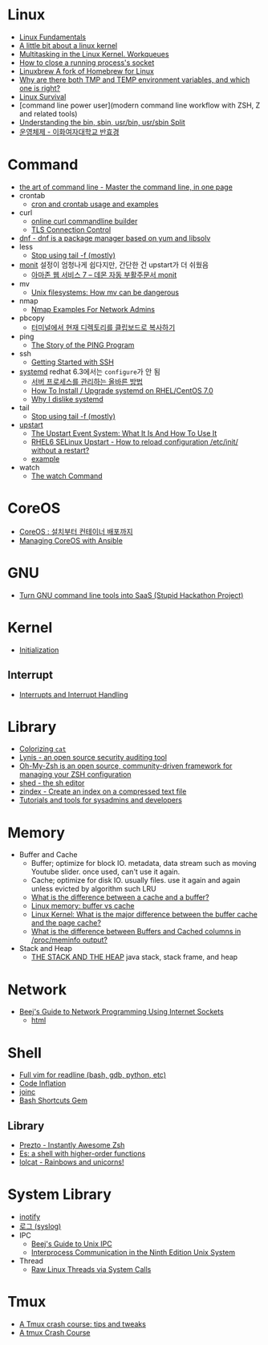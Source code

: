 Linux
=====
* [Linux Fundamentals](https://www.youtube.com/playlist?list=PL8A83A276F0D85E70)
* [A little bit about a linux kernel](https://github.com/0xAX/linux-insides)
* [Multitasking in the Linux Kernel. Workqueues](http://kukuruku.co/hub/nix/multitasking-in-the-linux-kernel-workqueues)
* [How to close a running process's socket](http://incoherency.co.uk/blog/stories/closing-a-socket.html)
* [Linuxbrew A fork of Homebrew for Linux](http://brew.sh/linuxbrew/)
* [Why are there both TMP and TEMP environment variables, and which one is right?](http://blogs.msdn.com/b/oldnewthing/archive/2015/04/17/10608077.aspx)
* [Linux Survival](http://linuxsurvival.com/)
* [command line power user](modern command line workflow with ZSH, Z and related tools)
* [Understanding the bin, sbin, usr/bin, usr/sbin Split](http://landley.net/writing/hackermonthly-issue022-pg33.pdf)
* [운영체제 - 이화여자대학교 반효경](http://www.kocw.net/home/search/kemView.do?kemId=1046323&ar=pop)

# Command
* [the art of command line - Master the command line, in one page](https://github.com/jlevy/the-art-of-command-line)
* crontab
  * [cron and crontab usage and examples](https://www.pantz.org/software/cron/croninfo.html)
* curl
  * [online curl commandline builder](https://curlbuilder.com/)
  * [TLS Connection Control](http://blog.mailgun.com/tls-connection-control/)
* [dnf - dnf is a package manager based on yum and libsolv](https://github.com/rpm-software-management/dnf)
* less
  * [Stop using tail -f (mostly)](http://www.brianstorti.com/stop-using-tail/)
* [monit](https://mmonit.com/) 설정이 엄청나게 쉽다지만, 간단한 건 upstart가 더 쉬웠음
  * [아마존 웹 서비스 7 – 데몬 자동 부활주문서 monit](http://www.creativeworksofknowledge.com/2015/06/07/aws-daemon-monitoring-using-monit/)
* mv
  * [Unix filesystems: How mv can be dangerous](http://jstimpfle.de/fun/mv.html)
* nmap
  * [Nmap Examples For Network Admins](http://teknixx.com/nmap-examples-for-network-admins/)
* pbcopy
  * [터미널에서 현재 디렉토리를 클립보드로 복사하기](http://www.appilogue.kr/2844595)
* ping
  * [The Story of the PING Program](http://ftp.arl.army.mil/~mike/ping.html)
* ssh
  * [Getting Started with SSH](https://semaphoreci.com/community/tutorials/getting-started-with-ssh)
* [systemd](http://www.freedesktop.org/wiki/Software/systemd/) redhat 6.3에서는 `configure`가 안 됨
  * [서버 프로세스를 관리하는 올바른 방법](http://www.codeok.net/%EC%84%9C%EB%B2%84%20%ED%94%84%EB%A1%9C%EC%84%B8%EC%8A%A4%EB%A5%BC%20%EA%B4%80%EB%A6%AC%ED%95%98%EB%8A%94%20%EC%98%AC%EB%B0%94%EB%A5%B8%20%EB%B0%A9%EB%B2%95)
  * [How To Install / Upgrade systemd on RHEL/CentOS 7.0](http://linoxide.com/linux-how-to/install-systemd-centos-redhat/)
  * [Why I dislike systemd](http://www.steven-mcdonald.id.au/articles/systemd.shtml)
* tail
  * [Stop using tail -f (mostly)](http://www.brianstorti.com/stop-using-tail/)
* [upstart](http://upstart.ubuntu.com/)
  * [The Upstart Event System: What It Is And How To Use It](https://www.digitalocean.com/community/tutorials/the-upstart-event-system-what-it-is-and-how-to-use-it)
  * [RHEL6 SELinux Upstart - How to reload configuration /etc/init/<conf> without a restart?](https://access.redhat.com/discussions/671253)
  * [example](https://gist.github.com/hyunjun/ad60cf79c390b3fe0523)
* watch
  * [The watch Command](http://www.linfo.org/watch.html)
  
# CoreOS
* [CoreOS : 설치부터 컨테이너 배포까지](http://www.slideshare.net/subicura/coreos-38279596)
* [Managing CoreOS with Ansible](https://coreos.com/blog/managing-coreos-with-ansible/#inventory-setup)

# GNU
* [Turn GNU command line tools into SaaS (Stupid Hackathon Project)](https://github.com/diafygi/gnu-pricing)

# Kernel
* [Initialization](https://github.com/0xAX/linux-insides/tree/master/Initialization)

## Interrupt
* [Interrupts and Interrupt Handling](https://github.com/0xAX/linux-insides/tree/master/interrupts)

# Library
* [Colorizing `cat`](https://github.com/jingweno/ccat)
* [Lynis - an open source security auditing tool](https://cisofy.com/lynis/)
* [Oh-My-Zsh is an open source, community-driven framework for managing your ZSH configuration](http://ohmyz.sh/)
* [shed - the sh editor](https://github.com/mplewis/shed)
* [zindex - Create an index on a compressed text file](https://github.com/mattgodbolt/zindex)
* [Tutorials and tools for sysadmins and developers](https://syscoding.com/)

# Memory
* Buffer and Cache
  * Buffer; optimize for block IO. metadata, data stream such as moving Youtube slider. once used, can't use it again.
  * Cache; optimize for disk IO. usually files. use it again and again unless evicted by algorithm such LRU
  * [What is the difference between a cache and a buffer?](http://superuser.com/questions/433948/what-is-the-difference-between-a-cache-and-a-buffer)
  * [Linux memory: buffer vs cache](http://stackoverflow.com/questions/6345020/linux-memory-buffer-vs-cache)
  * [Linux Kernel: What is the major difference between the buffer cache and the page cache?](http://www.quora.com/Linux-Kernel/What-is-the-major-difference-between-the-buffer-cache-and-the-page-cache)
  * [What is the difference between Buffers and Cached columns in /proc/meminfo output?](http://www.quora.com/What-is-the-difference-between-Buffers-and-Cached-columns-in-proc-meminfo-output)
* Stack and Heap
  * [THE STACK AND THE HEAP](https://www.cs.berkeley.edu/~jrs/61b/lec/09) java stack, stack frame, and heap

# Network
* [Beej's Guide to Network Programming Using Internet Sockets](http://beej.us/guide/bgnet/)
  * [html](http://beej.us/guide/bgnet/output/html/multipage/index.html)

# Shell
* [Full vim for readline (bash, gdb, python, etc)](https://github.com/ardagnir/athame)
* [Code Inflation](https://www.computer.org/cms/Computer.org/ComputingNow/issues/2015/04/mso2015020010.pdf)
* [joinc](http://www.joinc.co.kr/modules/moniwiki/wiki.php/Site/Bash)
* [Bash Shortcuts Gem](http://zwischenzugs.tk/index.php/2015/07/01/bash-shortcuts-gem/)

## Library
* [Prezto - Instantly Awesome Zsh](https://github.com/sorin-ionescu/prezto)
* [Es: a shell with higher-order functions](http://wryun.github.io/es-shell/)
* [lolcat - Rainbows and unicorns!](https://github.com/busyloop/lolcat)

# System Library
* [inotify](http://ko.m.wikipedia.org/wiki/Inotify)
* [로그 (syslog)](http://system-monitoring.readthedocs.org/en/latest/log.html)
* IPC
  * [Beej's Guide to Unix IPC](http://beej.us/guide/bgipc/output/html/multipage/index.html)
  * [Interprocess Communication in the Ninth Edition Unix System](http://cm.bell-labs.co/who/dmr/ipcpaper.html)
* Thread
  * [Raw Linux Threads via System Calls](http://nullprogram.com/blog/2015/05/15/)

# Tmux
* [A Tmux crash course: tips and tweaks](http://tangosource.com/blog/a-tmux-crash-course-tips-and-tweaks/)
* [A tmux Crash Course](https://robots.thoughtbot.com/a-tmux-crash-course)
